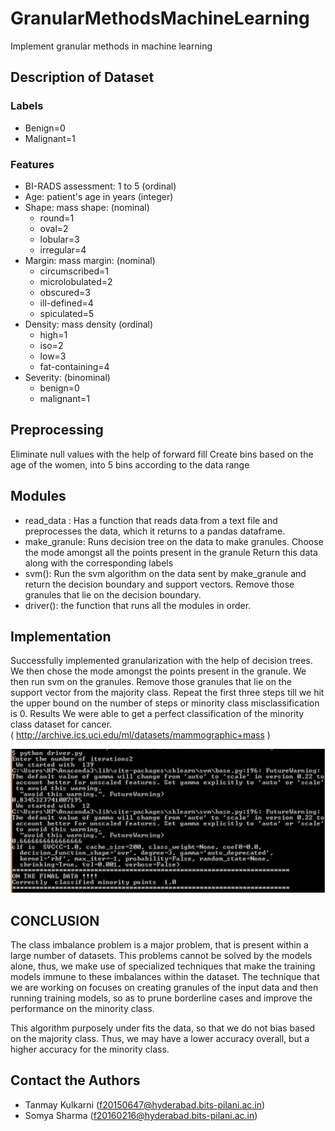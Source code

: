 # GranularMethodsMachineLearning
Implement granular methods in machine learning

## Description of Dataset
### Labels
  - Benign=0
  - Malignant=1

### Features
  - BI-RADS assessment: 1 to 5 (ordinal)  
  - Age: patient's age in years (integer) 
  - Shape: mass shape: (nominal)
      - round=1 
      - oval=2 
      - lobular=3 
      - irregular=4 
  - Margin: mass margin: (nominal)
      - circumscribed=1 
      - microlobulated=2 
      - obscured=3 
      - ill-defined=4 
      - spiculated=5 
  - Density: mass density (ordinal)
      - high=1 
       - iso=2 
       - low=3 
       - fat-containing=4 
  - Severity: (binominal)
       - benign=0
       - malignant=1 

## Preprocessing
Eliminate null values with the help of forward fill
Create bins based on the age of the women, into 5 bins according to the data range

## Modules
- read_data : Has a function that reads data from a text file and preprocesses the data, which it returns to a pandas dataframe.
- make_granule: 
Runs decision tree on the data to make granules.
Choose the mode amongst all the points present in the granule
Return this data along with the corresponding labels
- svm(): 
 Run the svm algorithm on the data sent by make_granule and return the decision boundary and support vectors.
Remove those granules that lie on the decision boundary.
- driver(): the function that runs all the modules in order.

## Implementation
Successfully implemented granularization with the help of decision trees.
We then chose the mode amongst the points present in the granule.
We then run svm on the granules.
Remove those granules that lie on the support vector from the majority class.
Repeat the first three steps till we hit the upper bound on the number of steps or minority class misclassification is 0.
Results
We were able to get a perfect classification of the minority class dataset for cancer.  
( http://archive.ics.uci.edu/ml/datasets/mammographic+mass )

![Working Example](img.PNG "Working Example")

## CONCLUSION
The class imbalance problem is a major problem, that is present within a large number of datasets. This problems cannot be solved by the models alone, thus, we make use of specialized techniques that make the training models immune to these imbalances within the dataset. The technique that we are working on focuses on creating granules of the input data and then running training models, so as to prune borderline cases and improve the performance on the minority class.

This algorithm purposely under fits the data, so that we do not bias based on the majority class. Thus, we may have a lower accuracy overall, but a higher accuracy for the minority class.

## Contact the Authors
- Tanmay Kulkarni (f20150647@hyderabad.bits-pilani.ac.in)
- Somya Sharma (f20160216@hyderabad.bits-pilani.ac.in)
